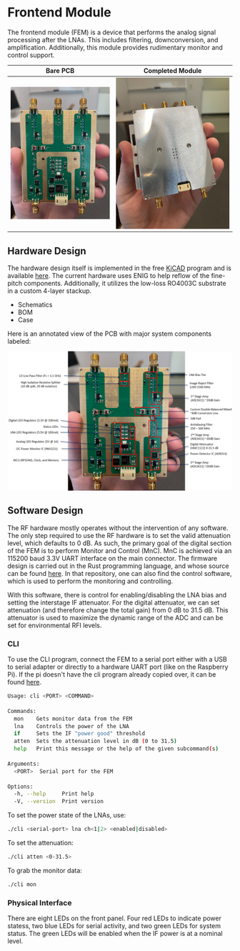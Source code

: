 # Frontend Module

The frontend module (FEM) is a device that performs the analog signal processing
after the LNAs. This includes filtering, downconversion, and amplification.
Additionally, this module provides rudimentary monitor and control support.

|          Bare PCB          |    Completed Module    |
| :------------------------: | :--------------------: |
| ![](../assets/FEM_PCB.jpg) | ![](../assets/FEM.jpg) |

## Hardware Design

The hardware design itself is implemented in the free [KiCAD](https://www.kicad.org/)
program and is available [here](https://github.com/GReX-Telescope/FrontendModule).
The current hardware uses ENIG to help reflow of the fine-pitch components.
Additionally, it utilizes the low-loss RO4003C substrate in a custom 4-layer stackup.

- Schematics
- BOM
- Case

Here is an annotated view of the PCB with major system components labeled:

![](../assets/FEM_Annotated.png)

## Software Design

The RF hardware mostly operates without the intervention of any software. The
only step required to use the RF hardware is to set the valid attenuation level,
which defaults to 0 dB. As such, the primary goal of the digital section of the
FEM is to perform Monitor and Control (MnC). MnC is achieved via an 115200 baud
3.3V UART interface on the main connector. The firmware design is carried out
in the Rust programming language, and whose source can be found
[here](https://github.com/GReX-Telescope/FEM_Firmware). In that repository, one
can also find the control software, which is used to perform the monitoring and
controlling.

With this software, there is control for enabling/disabling the LNA bias and
setting the interstage IF attenuator. For the digital attenuator,
we can set attenuation (and therefore change the total gain) from 0 dB to 31.5 dB.
This attenuator is used to maximize the dynamic range of the ADC and can be set
for environmental RFI levels.

### CLI

To use the CLI program, connect the FEM to a serial port either with a USB to serial
adapter or directly to a hardware UART port (like on the Raspberry Pi). If the pi doesn't
have the cli program already copied over, it can be found [here](../assets/cli).

```sh
Usage: cli <PORT> <COMMAND>

Commands:
  mon    Gets monitor data from the FEM
  lna    Controls the power of the LNA
  if     Sets the IF "power good" threshold
  atten  Sets the attenuation level in dB (0 to 31.5)
  help   Print this message or the help of the given subcommand(s)

Arguments:
  <PORT>  Serial port for the FEM

Options:
  -h, --help     Print help
  -V, --version  Print version
```

To set the power state of the LNAs, use:

```sh
./cli <serial-port> lna ch<1|2> <enabled|disabled>
```

To set the attenuation:

```sh
./cli atten <0-31.5>
```

To grab the monitor data:

```sh
./cli mon
```

### Physical Interface

There are eight LEDs on the front panel. Four red LEDs to indicate power
statess, two blue LEDs for serial activity, and two green LEDs for system
status. The green LEDs will be enabled when the IF power is at a nominal
level.
